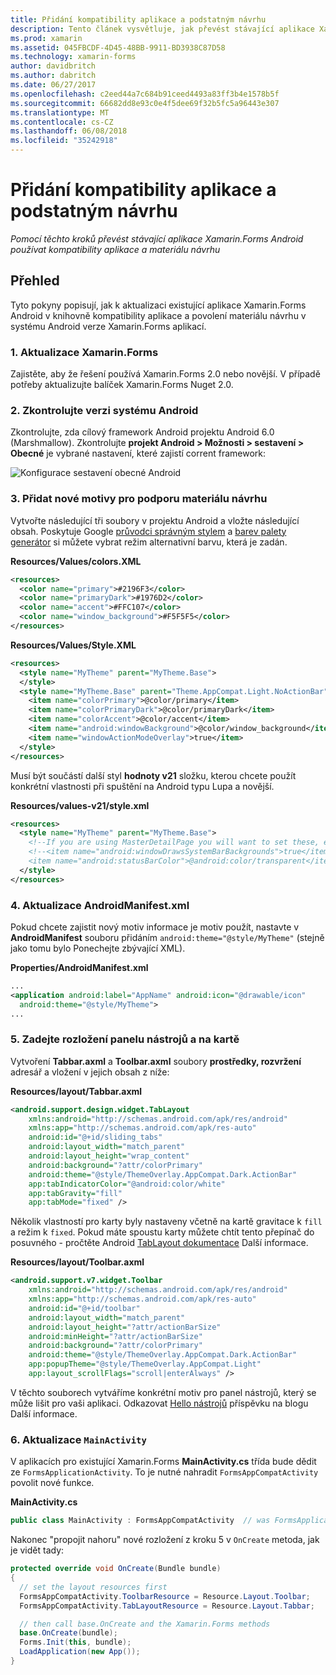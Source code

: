 ```yaml
---
title: Přidání kompatibility aplikace a podstatným návrhu
description: Tento článek vysvětluje, jak převést stávající aplikace Xamarin.Forms Android používat kompatibility aplikace a materiálu návrhu.
ms.prod: xamarin
ms.assetid: 045FBCDF-4D45-48BB-9911-BD3938C87D58
ms.technology: xamarin-forms
author: davidbritch
ms.author: dabritch
ms.date: 06/27/2017
ms.openlocfilehash: c2eed44a7c684b91ceed4493a83ff3b4e1578b5f
ms.sourcegitcommit: 66682dd8e93c0e4f5dee69f32b5fc5a96443e307
ms.translationtype: MT
ms.contentlocale: cs-CZ
ms.lasthandoff: 06/08/2018
ms.locfileid: "35242918"
---
```

# <a name="adding-appcompat-and-material-design"></a>Přidání kompatibility aplikace a podstatným návrhu

_Pomocí těchto kroků převést stávající aplikace Xamarin.Forms Android používat kompatibility aplikace a materiálu návrhu_

<!-- source https://gist.github.com/jassmith/a3b2a543f99126782936
https://blog.xamarin.com/material-design-for-your-xamarin-forms-android-apps/ -->

## <a name="overview"></a>Přehled

Tyto pokyny popisují, jak k aktualizaci existující aplikace Xamarin.Forms Android v knihovně kompatibility aplikace a povolení materiálu návrhu v systému Android verze Xamarin.Forms aplikací.

### <a name="1-update-xamarinforms"></a>1. Aktualizace Xamarin.Forms

Zajistěte, aby že řešení používá Xamarin.Forms 2.0 nebo novější. V případě potřeby aktualizujte balíček Xamarin.Forms Nuget 2.0.

### <a name="2-check-android-version"></a>2. Zkontrolujte verzi systému Android

Zkontrolujte, zda cílový framework Android projektu Android 6.0 (Marshmallow). Zkontrolujte **projekt Android > Možnosti > sestavení > Obecné** je vybrané nastavení, které zajistí corrent framework:

 ![](appcompat-images/target-android-6-sml.png "Konfigurace sestavení obecné Android")

### <a name="3-add-new-themes-to-support-material-design"></a>3. Přidat nové motivy pro podporu materiálu návrhu

Vytvořte následující tři soubory v projektu Android a vložte následující obsah. Poskytuje Google [průvodci správným stylem](http://www.google.com/design/spec/style/color.html#color-color-palette) a [barev palety generátor](http://www.materialpalette.com/) si můžete vybrat režim alternativní barvu, která je zadán.

**Resources/Values/colors.XML**

```xml
<resources>
  <color name="primary">#2196F3</color>
  <color name="primaryDark">#1976D2</color>
  <color name="accent">#FFC107</color>
  <color name="window_background">#F5F5F5</color>
</resources>
```

**Resources/Values/Style.XML**

```xml
<resources>
  <style name="MyTheme" parent="MyTheme.Base">
  </style>
  <style name="MyTheme.Base" parent="Theme.AppCompat.Light.NoActionBar">
    <item name="colorPrimary">@color/primary</item>
    <item name="colorPrimaryDark">@color/primaryDark</item>
    <item name="colorAccent">@color/accent</item>
    <item name="android:windowBackground">@color/window_background</item>
    <item name="windowActionModeOverlay">true</item>
  </style>
</resources>
```

Musí být součástí další styl **hodnoty v21** složku, kterou chcete použít konkrétní vlastnosti při spuštění na Android typu Lupa a novější.

**Resources/values-v21/style.xml**

```xml
<resources>
  <style name="MyTheme" parent="MyTheme.Base">
    <!--If you are using MasterDetailPage you will want to set these, else you can leave them out-->
    <!--<item name="android:windowDrawsSystemBarBackgrounds">true</item>
    <item name="android:statusBarColor">@android:color/transparent</item>-->
  </style>
</resources>
```

### <a name="4-update-androidmanifestxml"></a>4. Aktualizace AndroidManifest.xml

Pokud chcete zajistit nový motiv informace je motiv použít, nastavte v **AndroidManifest** souboru přidáním `android:theme="@style/MyTheme"` (stejně jako tomu bylo Ponechejte zbývající XML).

**Properties/AndroidManifest.xml**

```xml
...
<application android:label="AppName" android:icon="@drawable/icon"
  android:theme="@style/MyTheme">
...
```

### <a name="5-provide-toolbar-and-tab-layouts"></a>5. Zadejte rozložení panelu nástrojů a na kartě

Vytvoření **Tabbar.axml** a **Toolbar.axml** soubory **prostředky, rozvržení** adresář a vložení v jejich obsah z níže:

**Resources/layout/Tabbar.axml**

```xml
<android.support.design.widget.TabLayout
    xmlns:android="http://schemas.android.com/apk/res/android"
    xmlns:app="http://schemas.android.com/apk/res-auto"
    android:id="@+id/sliding_tabs"
    android:layout_width="match_parent"
    android:layout_height="wrap_content"
    android:background="?attr/colorPrimary"
    android:theme="@style/ThemeOverlay.AppCompat.Dark.ActionBar"
    app:tabIndicatorColor="@android:color/white"
    app:tabGravity="fill"
    app:tabMode="fixed" />
```

Několik vlastností pro karty byly nastaveny včetně na kartě gravitace k `fill` a režim k `fixed`.
Pokud máte spoustu karty můžete chtít tento přepínač do posuvného - pročtěte Android [TabLayout dokumentace](http://developer.android.com/reference/android/support/design/widget/TabLayout.html) Další informace.

**Resources/layout/Toolbar.axml**

```xml
<android.support.v7.widget.Toolbar
    xmlns:android="http://schemas.android.com/apk/res/android"
    xmlns:app="http://schemas.android.com/apk/res-auto"
    android:id="@+id/toolbar"
    android:layout_width="match_parent"
    android:layout_height="?attr/actionBarSize"
    android:minHeight="?attr/actionBarSize"
    android:background="?attr/colorPrimary"
    android:theme="@style/ThemeOverlay.AppCompat.Dark.ActionBar"
    app:popupTheme="@style/ThemeOverlay.AppCompat.Light"
    app:layout_scrollFlags="scroll|enterAlways" />
```

V těchto souborech vytváříme konkrétní motiv pro panel nástrojů, který se může lišit pro vaši aplikaci.
Odkazovat [Hello nástrojů](https://blog.xamarin.com/android-tips-hello-toolbar-goodbye-action-bar/) příspěvku na blogu Další informace.


### <a name="6-update-the-mainactivity"></a>6. Aktualizace `MainActivity`

V aplikacích pro existující Xamarin.Forms **MainActivity.cs** třída bude dědit ze `FormsApplicationActivity`. To je nutné nahradit `FormsAppCompatActivity` povolit nové funkce.

**MainActivity.cs**

```csharp
public class MainActivity : FormsAppCompatActivity  // was FormsApplicationActivity
```

Nakonec "propojit nahoru" nové rozložení z kroku 5 v `OnCreate` metoda, jak je vidět tady:

```csharp
protected override void OnCreate(Bundle bundle)
{
  // set the layout resources first
  FormsAppCompatActivity.ToolbarResource = Resource.Layout.Toolbar;
  FormsAppCompatActivity.TabLayoutResource = Resource.Layout.Tabbar;

  // then call base.OnCreate and the Xamarin.Forms methods
  base.OnCreate(bundle);
  Forms.Init(this, bundle);
  LoadApplication(new App());
}
```
